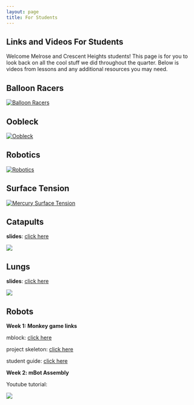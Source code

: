 ```yaml
---
layout: page
title: For Students
---
```

## Links and Videos For Students


Welcome Melrose and Crescent Heights students! This page is for you to look back on all the cool stuff we did throughout the quarter. Below is videos from lessons and any additional resources you may need.

## Balloon Racers
[![Balloon Racers](https://img.youtube.com/vi/_-Hf93S8EdY/0.jpg)](https://www.youtube.com/watch?v=_-Hf93S8EdY "Balloon Racers")

## Oobleck 

[![Oobleck](https://img.youtube.com/vi/JJfppydyGHw/0.jpg)](https://www.youtube.com/watch?v=JJfppydyGHw "Oobleck")

## Robotics

[![Robotics](https://img.youtube.com/vi/rUmAHHs_i94/0.jpg)](https://www.youtube.com/watch?v=rUmAHHs_i94 "Robotics")

## Surface Tension

[![Mercury Surface Tension](https://img.youtube.com/vi/WR7SIeD-8-o/0.jpg)](https://www.youtube.com/watch?v=WR7SIeD-8-o "Mercury Surface Tension")

## Catapults

**slides**: [click here](https://docs.google.com/presentation/d/1AM-fToM784-w3QKpcZOivhDN_RxolhPAL6kolz4WPLE/edit?usp=sharing)

[![](https://img.youtube.com/vi/UT-eB4cL49E/0.jpg)](https://www.youtube.com/watch?v=UT-eB4cL49E&t=3s "Catapults")

## Lungs

**slides**: [click here](https://docs.google.com/presentation/d/1Nmi3bhBFMOusep3Ruc0PjWRFQ74aN-btJA74BRoh_Kg/edit?usp=sharing)

[![](http://img.youtube.com/vi/AeexpUv8LWY/0.jpg)](https://www.youtube.com/watch?v=AeexpUv8LWY&feature=emb_logo "Lungs")

## Robots

**Week 1: Monkey game links**

mblock: [click here](https://ide.mblock.cc/#/)

project skeleton: [click here](https://planet.mblock.cc/project/704475)

student guide: [click here](https://docs.google.com/document/d/1bOLGKz8TyRgxDFRQ3_MCaTXCmGfNBh50IS2yei94wSU/edit?usp=sharing)

**Week 2: mBot Assembly**

Youtube tutorial: 

[![](https://img.youtube.com/vi/rfpRkVGcApg/0.jpg)](http://www.youtube.com/watch?v=rfpRkVGcApg "mBot Assembly")
